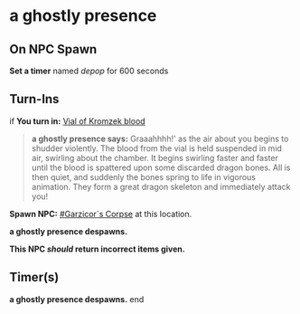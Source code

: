 # a ghostly presence
## On NPC Spawn

**Set a timer** named *depop* for 600 seconds
## Turn-Ins





if **You turn in:** [Vial of Kromzek blood](/item/2063)


>**a ghostly presence says:** Graaahhhh!' as the air about you begins to shudder violently. The blood from the vial is held suspended in mid air, swirling about the chamber. It begins swirling faster and faster until the blood is spattered upon some discarded dragon bones. All is then quiet, and suddenly the bones spring to life in vigorous animation. They form a great dragon skeleton and immediately attack you!


**Spawn NPC:**  [\#Garzicor\`s Corpse](/npc/123001) at this location.


**a ghostly presence despawns.**

**This NPC *should* return incorrect items given.**

## Timer(s)

**a ghostly presence despawns.**
end